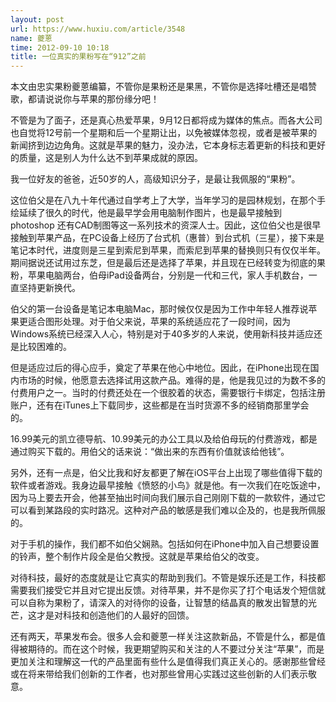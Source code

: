 ```yaml
---
layout: post
url: https://www.huxiu.com/article/3548
name: 夔蒽
time: 2012-09-10 10:18
title: 一位真实的果粉写在“912”之前
---
```

本文由忠实果粉夔蒽编纂，不管你是果粉还是果黑，不管你是选择吐槽还是唱赞歌，都请说说你与苹果的那份缘分吧！

不管是为了面子，还是真心热爱苹果，9月12日都将成为媒体的焦点。而各大公司也自觉将12号前一个星期和后一个星期让出，以免被媒体忽视，或者是被苹果的新闻挤到边边角角。这就是苹果的魅力，没办法，它本身标志着更新的科技和更好的质量，这是别人为什么达不到苹果成就的原因。

我一位好友的爸爸，近50岁的人，高级知识分子，是最让我佩服的“果粉”。

这位伯父是在八九十年代通过自学考上了大学，当年学习的是园林规划，在那个手绘延续了很久的时代，他是最早学会用电脑制作图片，也是最早接触到photoshop 还有CAD制图等这一系列技术的资深人士。因此，这位伯父也是很早接触到苹果产品，在PC设备上经历了台式机（惠普）到台式机（三星），接下来是笔记本时代，进度则是三星到索尼到苹果，而索尼到苹果的替换则只有仅仅半年。期间据说还试用过东芝，但是最后还是选择了苹果，并且现在已经转变为彻底的果粉，苹果电脑两台，伯母iPad设备两台，分别是一代和三代，家人手机数台，一直坚持更新换代。

伯父的第一台设备是笔记本电脑Mac，那时候仅仅是因为工作中年轻人推荐说苹果更适合图形处理。对于伯父来说，苹果的系统适应花了一段时间，因为Windows系统已经深入人心，特别是对于40多岁的人来说，使用新科技并适应还是比较困难的。

但是适应过后的得心应手，奠定了苹果在他心中地位。因此，在iPhone出现在国内市场的时候，他愿意去选择试用这款产品。难得的是，他是我见过的为数不多的付费用户之一。当时的付费还处在一个很胶着的状态，需要银行卡绑定，包括注册账户，还有在iTunes上下载同步，这些都是在当时货源不多的经销商那里学会的。

16.99美元的凯立德导航、10.99美元的办公工具以及给伯母玩的付费游戏，都是通过购买下载的。用伯父的话来说：“做出来的东西有价值就该给他钱”。

另外，还有一点是，伯父比我和好友都更了解在iOS平台上出现了哪些值得下载的软件或者游戏。我身边最早接触《愤怒的小鸟》就是他。有一次我们在吃饭途中，因为马上要去开会，他甚至抽出时间向我们展示自己刚刚下载的一款软件，通过它可以看到某路段的实时路况。这种对产品的敏感是我们难以企及的，也是我所佩服的。

对于手机的操作，我们都不如伯父娴熟。包括如何在iPhone中加入自己想要设置的铃声，整个制作片段全是伯父教授。这就是苹果给伯父的改变。

对待科技，最好的态度就是让它真实的帮助到我们。不管是娱乐还是工作，科技都需要我们接受它并且对它提出反馈。对待苹果，并不是你买了打个电话发个短信就可以自称为果粉了，请深入的对待你的设备，让智慧的结晶真的散发出智慧的光芒，这才是对科技和创造他们的人最好的回馈。

还有两天，苹果发布会。很多人会和夔蒽一样关注这款新品，不管是什么，都是值得被期待的。而在这个时候，我更期望购买和关注的人不要过分关注“苹果”，而是更加关注和理解这一代的产品里面有些什么是值得我们真正关心的。感谢那些曾经或在将来带给我们创新的工作者，也对那些曾用心实践过这些创新的人们表示敬意。

